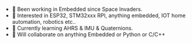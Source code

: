 - 👋 Been working in Embedded since Space Invaders. 
- 👀 Interested in ESP32, STM32xxx RPI, anything embedded, IOT home automation, robotics etc..
- 🌱 Currently learning AHRS & IMU & Quaternions.  
- 💞️ Will collaborate on anything Embedded or Python or C/C++


<!---
MarkOliver1959/MarkOliver1959 is a ✨ special ✨ repository because its `README.md` (this file) appears on your GitHub profile.
You can click the Preview link to take a look at your changes.
--->
